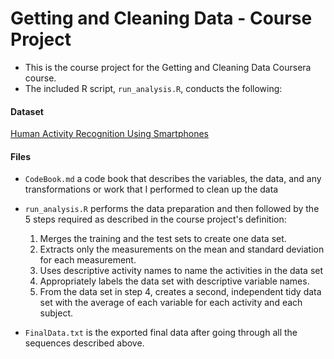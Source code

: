 
Getting and Cleaning Data - Course Project
==========================================

* This is the course project for the Getting and Cleaning Data Coursera course.
* The included R script, `run_analysis.R`, conducts the following:


#### Dataset

[Human Activity Recognition Using Smartphones](http://archive.ics.uci.edu/ml/datasets/Human+Activity+Recognition+Using+Smartphones)

#### Files

* `CodeBook.md` a code book that describes the variables, the data, and any transformations or work that I performed to clean up the data

* `run_analysis.R` performs the data preparation and then followed by the 5 steps required as described in the course project's definition:
    1. Merges the training and the test sets to create one data set.
    2. Extracts only the measurements on the mean and standard deviation for each measurement.
    3. Uses descriptive activity names to name the activities in the data set
    4. Appropriately labels the data set with descriptive variable names.
    5. From the data set in step 4, creates a second, independent tidy data set with the average of each variable for each activity and each subject.
    
* `FinalData.txt` is the exported final data after going through all the sequences described above.